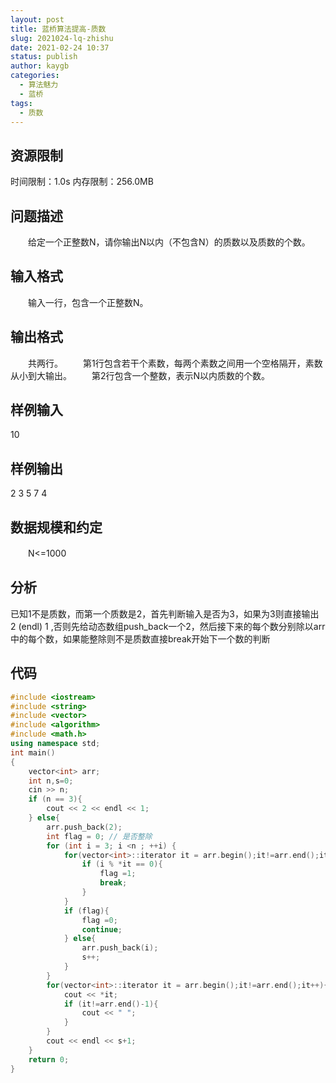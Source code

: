 ```yaml
---
layout: post
title: 蓝桥算法提高-质数
slug: 2021024-lq-zhishu
date: 2021-02-24 10:37
status: publish
author: kaygb
categories: 
  - 算法魅力
  - 蓝桥
tags: 
  - 质数
---
```


## 资源限制
时间限制：1.0s   内存限制：256.0MB

## 问题描述
　　给定一个正整数N，请你输出N以内（不包含N）的质数以及质数的个数。
  
## 输入格式
　　输入一行，包含一个正整数N。
  
## 输出格式
　　共两行。
　　第1行包含若干个素数，每两个素数之间用一个空格隔开，素数从小到大输出。
　　第2行包含一个整数，表示N以内质数的个数。
  
## 样例输入
10

## 样例输出
2 3 5 7
4

## 数据规模和约定
　　N<=1000

## 分析

已知1不是质数，而第一个质数是2，首先判断输入是否为3，如果为3则直接输出 2 (endl) 1 ,否则先给动态数组push_back一个2，然后接下来的每个数分别除以arr中的每个数，如果能整除则不是质数直接break开始下一个数的判断

## 代码

```cpp
#include <iostream>
#include <string>
#include <vector>
#include <algorithm>
#include <math.h>
using namespace std;
int main()
{
    vector<int> arr;
    int n,s=0;
    cin >> n;
    if (n == 3){
        cout << 2 << endl << 1;
    } else{
        arr.push_back(2);
        int flag = 0; // 是否整除
        for (int i = 3; i <n ; ++i) {
            for(vector<int>::iterator it = arr.begin();it!=arr.end();it++){
                if (i % *it == 0){
                    flag =1;
                    break;
                }
            }
            if (flag){
                flag =0;
                continue;
            } else{
                arr.push_back(i);
                s++;
            }
        }
        for(vector<int>::iterator it = arr.begin();it!=arr.end();it++){
            cout << *it;
            if (it!=arr.end()-1){
                cout << " ";
            }
        }
        cout << endl << s+1;
    }
    return 0;
}
```
